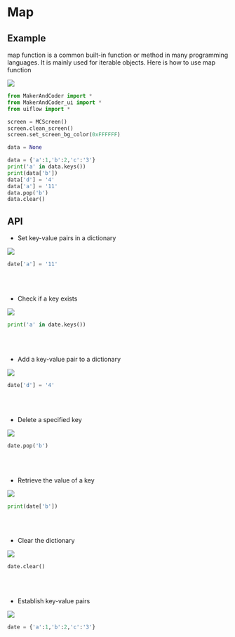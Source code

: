 # Map

## Example 

map function is a common built-in function or method in many programming languages. It is mainly used for iterable objects. Here is how to use map function

<img class="blockly_svg" src="https://makerandcoder.com/MCLab/blockly/generic/Map/uiflow_block_example.svg">

```python
from MakerAndCoder import *
from MakerAndCoder_ui import *
from uiflow import *

screen = MCScreen()
screen.clean_screen()
screen.set_screen_bg_color(0xFFFFFF)

data = None

data = {'a':1,'b':2,'c':'3'}
print('a' in data.keys())
print(data['b'])
data['d'] = '4'
data['a'] = '11'
data.pop('b')
data.clear()
```

## API
- Set key-value pairs in a dictionary
<img class="blockly_svg" src="https://makerandcoder.com/MCLab/blockly/generic/Map/uiflow_block_set_map_key.svg">

```python
date['a'] = '11'
```

<br><br>
- Check if a key exists
<img class="blockly_svg" src="https://makerandcoder.com/MCLab/blockly/generic/Map/uiflow_block_get_map_in.svg">

```python
print('a' in date.keys())
```

<br><br>
- Add a key-value pair to a dictionary
<img class="blockly_svg" src="https://makerandcoder.com/MCLab/blockly/generic/Map/uiflow_block_add_map_key.svg">

```python
date['d'] = '4'
```

<br><br>
- Delete a specified key
<img class="blockly_svg" src="https://makerandcoder.com/MCLab/blockly/generic/Map/uiflow_block_delete_map_key.svg">

```python
date.pop('b')
```

<br><br>
- Retrieve the value of a key
<img class="blockly_svg" src="https://makerandcoder.com/MCLab/blockly/generic/Map/uiflow_block_get_map_key.svg">

```python
print(date['b'])
```

<br><br>
- Clear the dictionary
<img class="blockly_svg" src="https://makerandcoder.com/MCLab/blockly/generic/Map/uiflow_block_map_clear.svg">

```python
date.clear()
```

<br><br>
- Establish key-value pairs
<img class="blockly_svg" src="https://makerandcoder.com/MCLab/blockly/generic/Map/uiflow_block_map_on_loop.svg">

```python
date = {'a':1,'b':2,'c':'3'}
```


